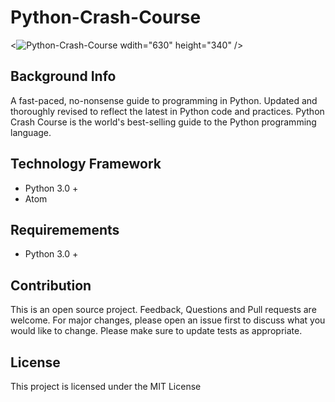 # Python-Crash-Course

<![Python-Crash-Course](https://user-images.githubusercontent.com/90568326/139498533-a37cca34-e144-4653-8548-c100b71b3f44.jpg) wdith="630" height="340" />



## Background Info
A fast-paced, no-nonsense guide to programming in Python. Updated and thoroughly revised to reflect the latest in Python code and practices. Python Crash Course is the world's best-selling guide to the Python programming language.

## Technology Framework
- Python 3.0 +
- Atom

## Requiremements
- Python 3.0 +

## Contribution
This is an open source project. Feedback, Questions and Pull requests are welcome.
For major changes, please open an issue first to discuss what you would like to change.
Please make sure to update tests as appropriate.

## License
This project is licensed under the MIT License
